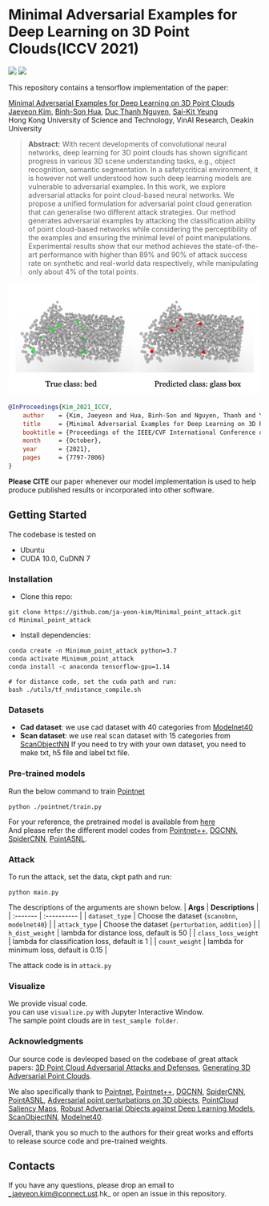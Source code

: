 # Minimal Adversarial Examples for Deep Learning on 3D Point Clouds(ICCV 2021)

<a href="https://ja-yeon-kim.github.io/minimal_adversarial_pcd/"><img src="https://img.shields.io/badge/WEBSITE-Visit%20project%20page-blue?style=for-the-badge"></a>
<a href="https://openaccess.thecvf.com/content/ICCV2021/papers/Kim_Minimal_Adversarial_Examples_for_Deep_Learning_on_3D_Point_Clouds_ICCV_2021_paper.pdf"><img src="https://img.shields.io/badge/pdf-paper-red?style=for-the-badge"></a>

This repository contains a tensorflow implementation of the paper:

[Minimal Adversarial Examples for Deep Learning on 3D Point Clouds](https://ja-yeon-kim.github.io/minimun_point_atack.github.io/)
<br>
[Jaeyeon Kim](mailto:jkimbi@connect.ust.hk), 
[Binh-Son Hua](https://sonhua.github.io/),
[Duc Thanh Nguyen](https://ducthanhnguyen.weebly.com/),
[Sai-Kit Yeung](https://www.saikit.org/index.html)<br>
Hong Kong University of Science and Technology, VinAI Research, Deakin University

>**Abstract:**
With recent developments of convolutional neural networks, deep learning for 3D point clouds has shown significant progress in various 3D scene understanding tasks, e.g., object recognition, semantic segmentation. In a safetycritical environment, it is however not well understood how such deep learning models are vulnerable to adversarial examples. In this work, we explore adversarial attacks for point cloud-based neural networks. We propose a unified formulation for adversarial point cloud generation that can generalise two different attack strategies. Our method generates adversarial examples by attacking the classification ability of point cloud-based networks while considering the perceptibility of the examples and ensuring the minimal level of point manipulations. Experimental results show that our method achieves the state-of-the-art performance with higher than 89% and 90% of attack success rate on synthetic and real-world data respectively, while manipulating only about 4% of the total points.

![teaser](figure.png)

```bibtex
@InProceedings{Kim_2021_ICCV,
    author    = {Kim, Jaeyeon and Hua, Binh-Son and Nguyen, Thanh and Yeung, Sai-Kit},
    title     = {Minimal Adversarial Examples for Deep Learning on 3D Point Clouds},
    booktitle = {Proceedings of the IEEE/CVF International Conference on Computer Vision (ICCV)},
    month     = {October},
    year      = {2021},
    pages     = {7797-7806}
}
```
**Please CITE** our paper whenever our model implementation is used to help produce published results or incorporated into other software.

## Getting Started

The codebase is tested on
- Ubuntu
- CUDA 10.0, CuDNN 7

### Installation
- Clone this repo:
``` 
git clone https://github.com/ja-yeon-kim/Minimal_point_attack.git
cd Minimal_point_attack
```

- Install dependencies:
```
conda create -n Minimum_point_attack python=3.7
conda activate Minimum_point_attack
conda install -c anaconda tensorflow-gpu=1.14
```

```
# for distance code, set the cuda path and run:
bash ./utils/tf_nndistance_compile.sh
```

### Datasets

- **Cad dataset**: we use cad dataset with 40 categories from [Modelnet40](https://modelnet.cs.princeton.edu/)
- **Scan dataset**: we use real scan dataset with 15 categories from [ScanObjectNN](https://github.com/hkust-vgd/scanobjectnn)
If you need to try with your own dataset, you need to make txt, h5 file and label txt file.

### Pre-trained models
Run the below command to train <a href="https://github.com/charlesq34/pointnet" target="_blank">Pointnet </a>
```
python ./pointnet/train.py
```
For your reference, the pretrained model is available from <a href="https://drive.google.com/drive/folders/1gBPch5vFqBqyvb9LVcdXvaQV_0P5u1Fs?usp=sharing" target="_blank">here</a><br>
And please refer the different model codes from [Pointnet++](https://github.com/charlesq34/pointnet2), [DGCNN](https://github.com/WangYueFt/dgcnn), [SpiderCNN](https://github.com/xyf513/SpiderCNN), [PointASNL](https://github.com/yanx27/PointASNL).

### Attack
To run the attack, set the data, ckpt path and run:
```
python main.py
```
The descriptions of the arguments are shown below.
| **Args** | **Descriptions** |
| :------- | :---------- |
| `dataset_type` | Choose the dataset {`scanobnn`, `modelnet40`} |
| `attack_type` | Choose the dataset {`perturbation`, `addition`} |
| `h_dist_weight` | lambda for distance loss, default is 50 |
| `class_loss_weight` | lambda for classification loss, default is 1 |
| `count_weight` | lambda for minimum loss, default is 0.15 |

The attack code is in `attack.py`

### Visualize
We provide visual code.<br>
you can use `visualize.py` with Jupyter Interactive Window.<br>
The sample point clouds are in `test_sample folder`.

### Acknowledgments
Our source code is devleoped based on the codebase of great attack papers: [3D Point Cloud Adversarial Attacks and Defenses](https://github.com/Daniel-Liu-c0deb0t/3D-Neural-Network-Adversarial-Attacks), [Generating 3D Adversarial Point Clouds](https://github.com/xiangchong1/3d-adv-pc). 

We also specifically thank to [Pointnet](https://github.com/charlesq34/pointnet), [Pointnet++](https://github.com/charlesq34/pointnet2), [DGCNN](https://github.com/WangYueFt/dgcnn), [SpiderCNN](https://github.com/xyf513/SpiderCNN), [PointASNL](https://github.com/yanx27/PointASNL),  [Adversarial point perturbations on 3D objects](https://github.com/Daniel-Liu-c0deb0t/Adversarial-point-perturbations-on-3D-objects), [PointCloud Saliency Maps](https://github.com/tianzheng4/PointCloud-Saliency-Map), [Robust Adversarial Objects against Deep Learning Models](https://github.com/jinyier/ai_pointnet_attack), [ScanObjectNN](https://github.com/hkust-vgd/scanobjectnn), [Modelnet40](https://modelnet.cs.princeton.edu/).

Overall, thank you so much to the authors for their great works and efforts to release source code and pre-trained weights.

## Contacts
If you have any questions, please drop an email to _jaeyeon.kim@connect.ust.hk_ or open an issue in this repository.
